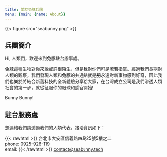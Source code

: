 ```yaml
---
title: 關於兔豚兵團
menu: {main: {name: About}}
---
```


{{< figure src="seabunny.png" >}}

## 兵團簡介

Hi, 人類們，歡迎來到兔豚駐台辦事處。

兔豚這種生物對你來說或許很陌生，但是我對你們可是瞭若指掌。經過我們長期對人類的觀察，我們發現人類和兔豚的共通點就是~~肥~~永遠對新事物感到好奇，因此我們也樂於將結合新舊科技的全新體驗分享給大家，在台灣成立公司是我們滲透人類社會的第一步，就從征服你的眼球和感官開始!

Bunny Bunny!

## 駐台服務處

想連絡我們請透過我們的人類代表，接洽資訊如下：

{{< rawhtml >}}
台北市大安區信義路四段25號5樓之二 </br>
phone: 0925-926-119 </br>
email:
{{< /rawhtml >}}
[contact@seabunny.tech](mailto:contact@seabunny.tech)
